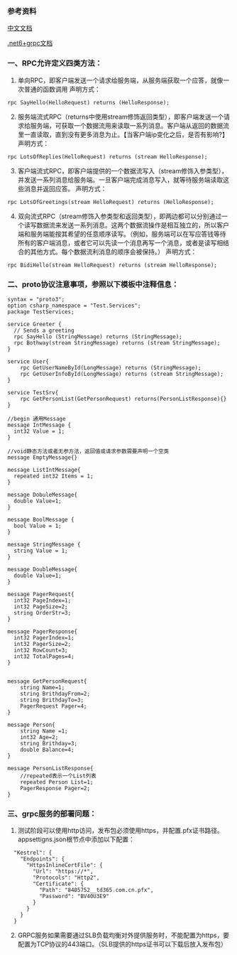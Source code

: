 ### 参考资料
[中文文档](https://doc.oschina.net/grpc)

[.net6+grpc文档](https://docs.microsoft.com/zh-cn/aspnet/core/grpc/?view=aspnetcore-6.0)

### 一、RPC允许定义四类方法：

1. 单向RPC，即客户端发送一个请求给服务端，从服务端获取一个应答，就像一次普通的函数调用
声明方式：
```
rpc SayHello(HelloRequest) returns (HelloResponse);
```

2. 服务端流式RPC（returns中使用stream修饰返回类型），即客户端发送一个请求给服务端，可获取一个数据流用来读取一系列消息。客户端从返回的数据流里一直读取，直到没有更多消息为止。【当客户端ip变化之后，是否有影响?】
声明方式：
```
rpc LotsOfReplies(HelloRequest) returns (stream HelloResponse);
```


3. 客户端流式RPC，即客户端提供的一个数据流写入（stream修饰入参类型），并发送一系列消息给服务端。一旦客户端完成消息写入，就等待服务端读取这些消息并返回应答。
声明方式：
```
rpc LotsOfGreetings(stream HelloRequest) returns (HelloResponse);
```


4. 双向流式RPC（stream修饰入参类型和返回类型），即两边都可以分别通过一个读写数据流来发送一系列消息。这两个数据流操作是相互独立的，所以客户端和服务端能按其希望的任意顺序读写。（例如，服务端可以在写应答钱等待所有的客户端消息，或者它可以先读一个消息再写一个消息，或者是读写相结合的其他方式。每个数据流利消息的顺序会被保持。）
声明方式：
```
rpc BidiHello(stream HelloRequest) returns (stream HelloResponse);
```

### 二、proto协议注意事项，参照以下模板中注释信息：
```
syntax = "proto3";
option csharp_namespace = "Test.Services";
package TestServices;

service Greeter {
  // Sends a greeting
  rpc SayHello (StringMessage) returns (StringMessage);
  rpc Bothway(stream StringMessage) returns (stream StringMessage);
}

service User{
	rpc GetUserNameById(LongMessage) returns (StringMessage);
	rpc GetUserInfoById(LongMessage) returns (stream StringMessage);
}

service TestSrv{
	rpc	GetPersonList(GetPersonRequest) returns(PersonListResponse){}
}

//begin 通用Message
message IntMessage {
  int32 Value = 1;
}

//void静态方法或者无参方法，返回值或请求参数需要声明一个空类
message EmptyMessage{}

message ListIntMessage{
  repeated int32 Items = 1;
}

message DobuleMessage{
  double Value=1;
}

message BoolMessage {
  bool Value = 1;
}

message StringMessage {
  string Value = 1;
}

message DoubleMessage{
  double Value=1;
}

message PagerRequest{
  int32 PageIndex=1;
  int32 PageSize=2;
  string OrderStr=3;
}

message PagerResponse{
  int32 PagerIndex=1;
  int32 PagerSize=2;
  int32 RowCount=3;
  int32 TotalPages=4;
}


message GetPersonRequest{
	string Name=1;
    string BrithdayFrom=2;
    string BrithdayTo=3;
	PagerRequest Pager=4;
}

message Person{
    string Name =1;
    int32 Age=2;
    string Brithday=3;
    double Balance=4;
}

message PersonListResponse{
	//repeated表示一个List列表
	repeated Person List=1;
	PagerResponse Pager=2;
}
```

### 三、grpc服务的部署问题：
1. 测试阶段可以使用http访问，发布包必须使用https，并配置.pfx证书路径。appsettigns.json根节点中添加以下配置：
```
  "Kestrel": {
    "Endpoints": {
      "HttpsInlineCertFile": {
        "Url": "https://*",
        "Protocols": "Http2",
        "Certificate": {
          "Path": "8405752__td365.com.cn.pfx",
          "Password": "BV40U3E9"
        }
      }
    }
  }
```
2. GRPC服务如果需要通过SLB负载均衡对外提供服务时，不能配置为https，要配置为TCP协议的443端口。（SLB提供的https证书可以下载后放入发布包）

